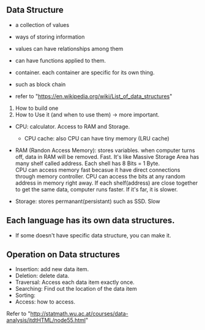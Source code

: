 ## Data Structure

- a collection of values
- ways of storing information
- values can have relationships among them
- can have functions applied to them.
- container. each container are specific for its own thing.
- such as block chain

- refer to "https://en.wikipedia.org/wiki/List_of_data_structures"

1. How to build one
2. How to Use it (and when to use them) -> more important.

- CPU: calculator. Access to RAM and Storage.

  - CPU cache: also CPU can have tiny memory (LRU cache)

- RAM (Randon Access Memory): stores variables. when computer turns off, data in RAM will be removed.
  Fast.
  It's like Massive Storage Area has many shelf called address.
  Each shell has 8 Bits = 1 Byte.  
  CPU can access memory fast becasue it have direct connections through memory controller.
  CPU can access the bits at any random address in memory right away.
  If each shelf(address) are close together to get the same data, computer runs faster. If it's far, it is slower.

- Storage: stores permanant(persistant) such as SSD. Slow

## Each language has its own data structures.

- If some doesn't have specific data structure, you can make it.

## Operation on Data structures

- Insertion: add new data item.
- Deletion: delete data.
- Traversal: Access each data item exactly once.
- Searching: Find out the location of the data item
- Sorting:
- Access: how to access.

Refer to "http://statmath.wu.ac.at/courses/data-analysis/itdtHTML/node55.html"
